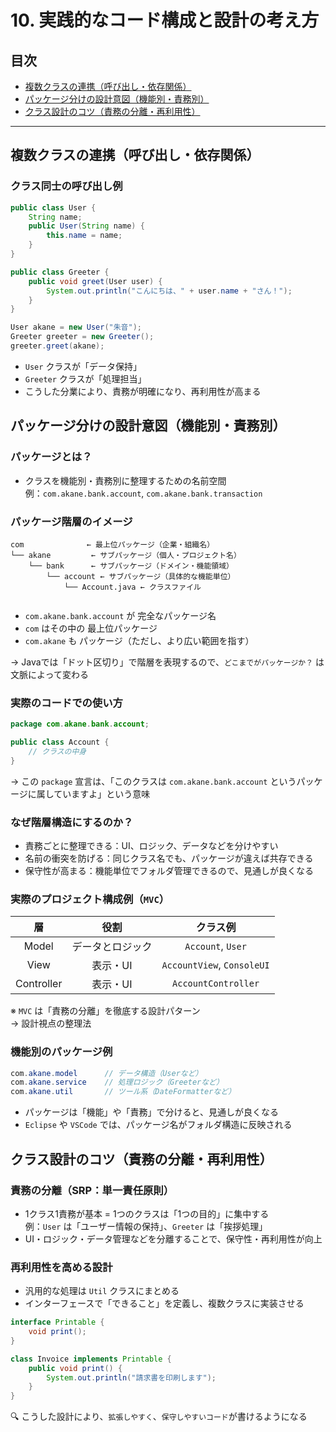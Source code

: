 # 10. 実践的なコード構成と設計の考え方
## 目次

- [複数クラスの連携（呼び出し・依存関係）](#1)
- [パッケージ分けの設計意図（機能別・責務別）](#2)
- [クラス設計のコツ（責務の分離・再利用性）](#3)


---

<a id="1"></a>

## 複数クラスの連携（呼び出し・依存関係）

### クラス同士の呼び出し例

```java
public class User {
    String name;
    public User(String name) {
        this.name = name;
    }
}

public class Greeter {
    public void greet(User user) {
        System.out.println("こんにちは、" + user.name + "さん！");
    }
}
```

```java
User akane = new User("朱音");
Greeter greeter = new Greeter();
greeter.greet(akane);
```

- `User` クラスが「データ保持」
- `Greeter` クラスが「処理担当」
- こうした分業により、責務が明確になり、再利用性が高まる


<a id="2"></a>

## パッケージ分けの設計意図（機能別・責務別）

### パッケージとは？

- クラスを機能別・責務別に整理するための名前空間  
    例：`com.akane.bank.account`, `com.akane.bank.transaction`

### パッケージ階層のイメージ

```
com              ← 最上位パッケージ（企業・組織名）
└── akane         ← サブパッケージ（個人・プロジェクト名）
    └── bank      ← サブパッケージ（ドメイン・機能領域）
        └── account ← サブパッケージ（具体的な機能単位）
            └── Account.java ← クラスファイル
            
```

- `com.akane.bank.account` が 完全なパッケージ名
- `com` はその中の 最上位パッケージ
- `com.akane` も パッケージ（ただし、より広い範囲を指す）

→ Javaでは「ドット区切り」で階層を表現するので、`どこまでがパッケージか？` は文脈によって変わる
   
### 実際のコードでの使い方

```java
package com.akane.bank.account;

public class Account {
    // クラスの中身
}
```

→ この `package` 宣言は、「このクラスは `com.akane.bank.account` というパッケージに属していますよ」という意味

### なぜ階層構造にするのか？

- 責務ごとに整理できる：UI、ロジック、データなどを分けやすい
- 名前の衝突を防げる：同じクラス名でも、パッケージが違えば共存できる
- 保守性が高まる：機能単位でフォルダ管理できるので、見通しが良くなる


### 実際のプロジェクト構成例（`MVC`）

| 層 | 役割 | クラス例 |  
|:--:|:--:|:--:|  
| Model | データとロジック | `Account`, `User` |  
| View | 表示・UI | `AccountView`, `ConsoleUI` |  
| Controller | 表示・UI | `AccountController` |  


※ `MVC` は「責務の分離」を徹底する設計パターン  
→ 設計視点の整理法

### 機能別のパッケージ例

```java
com.akane.model      // データ構造（Userなど）
com.akane.service    // 処理ロジック（Greeterなど）
com.akane.util       // ツール系（DateFormatterなど）
```

- パッケージは「機能」や「責務」で分けると、見通しが良くなる
- `Eclipse` や `VSCode` では、パッケージ名がフォルダ構造に反映される


<a id="3"></a>

## クラス設計のコツ（責務の分離・再利用性）

### 責務の分離（SRP：単一責任原則）

- 1クラス1責務が基本 = 1つのクラスは「1つの目的」に集中する  
    例：`User` は「ユーザー情報の保持」、`Greeter` は「挨拶処理」
- UI・ロジック・データ管理などを分離することで、保守性・再利用性が向上


### 再利用性を高める設計

- 汎用的な処理は `Util` クラスにまとめる
- インターフェースで「できること」を定義し、複数クラスに実装させる

```java
interface Printable {
    void print();
}

class Invoice implements Printable {
    public void print() {
        System.out.println("請求書を印刷します");
    }
}
```

🔍 こうした設計により、`拡張しやすく`、`保守しやすいコード`が書けるようになる

